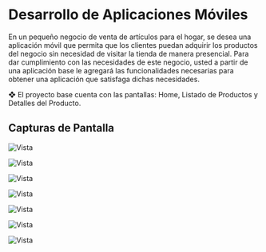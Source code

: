 # Desarrollo de Aplicaciones Móviles

En un pequeño negocio de venta de artículos para el hogar, se
desea una aplicación móvil que permita que
los clientes puedan adquirir los productos del negocio sin necesidad
de visitar la tienda de manera presencial.
Para dar cumplimiento con las necesidades de este negocio, usted a
partir de una aplicación base le agregará las funcionalidades
necesarias para obtener una aplicación que satisfaga dichas necesidades.

❖ El proyecto base cuenta con las pantallas: Home, Listado de
Productos y Detalles del Producto.

## Capturas de Pantalla

![Vista](images/primera_vista.png)

![Vista](images/segunda_vista.png)

![Vista](images/tercera_vista.png)

![Vista](assets/images/cuarta.png)

![Vista](images/quinta.png)

![Vista](images/sexta.png)

![Vista](images/septima.png)
